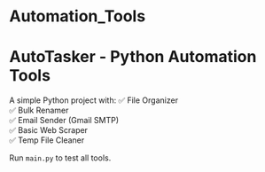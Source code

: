 # Automation_Tools

# AutoTasker - Python Automation Tools

A simple Python project with:
✅ File Organizer  
✅ Bulk Renamer  
✅ Email Sender (Gmail SMTP)  
✅ Basic Web Scraper  
✅ Temp File Cleaner  

Run `main.py` to test all tools.
